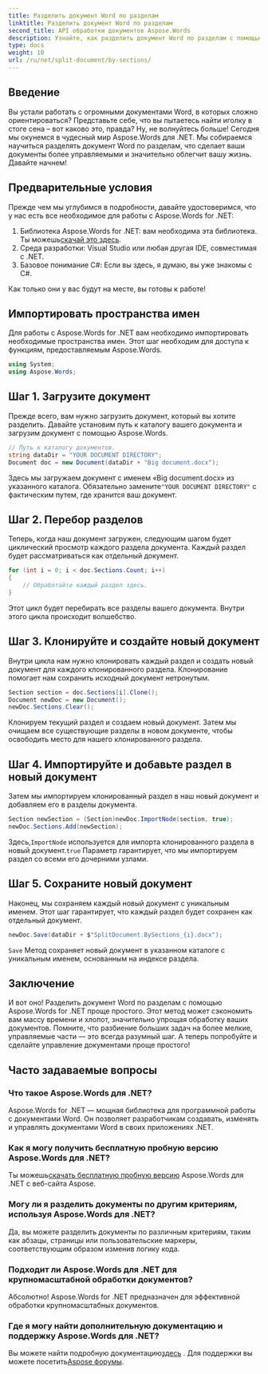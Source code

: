 ```yaml
---
title: Разделить документ Word по разделам
linktitle: Разделить документ Word по разделам
second_title: API обработки документов Aspose.Words
description: Узнайте, как разделить документ Word по разделам с помощью Aspose.Words для .NET. Следуйте этому подробному пошаговому руководству для эффективного управления документами.
type: docs
weight: 10
url: /ru/net/split-document/by-sections/
---
```

## Введение

Вы устали работать с огромными документами Word, в которых сложно ориентироваться? Представьте себе, что вы пытаетесь найти иголку в стоге сена – вот каково это, правда? Ну, не волнуйтесь больше! Сегодня мы окунемся в чудесный мир Aspose.Words для .NET. Мы собираемся научиться разделять документ Word по разделам, что сделает ваши документы более управляемыми и значительно облегчит вашу жизнь. Давайте начнем!

## Предварительные условия

Прежде чем мы углубимся в подробности, давайте удостоверимся, что у нас есть все необходимое для работы с Aspose.Words for .NET:

1.  Библиотека Aspose.Words for .NET: вам необходима эта библиотека. Ты можешь[скачай это здесь](https://releases.aspose.com/words/net/).
2. Среда разработки: Visual Studio или любая другая IDE, совместимая с .NET.
3. Базовое понимание C#: Если вы здесь, я думаю, вы уже знакомы с C#.

Как только они у вас будут на месте, вы готовы к работе!

## Импортировать пространства имен

Для работы с Aspose.Words for .NET вам необходимо импортировать необходимые пространства имен. Этот шаг необходим для доступа к функциям, предоставляемым Aspose.Words.

```csharp
using System;
using Aspose.Words;
```

## Шаг 1. Загрузите документ

Прежде всего, вам нужно загрузить документ, который вы хотите разделить. Давайте установим путь к каталогу вашего документа и загрузим документ с помощью Aspose.Words.

```csharp
// Путь к каталогу документов.
string dataDir = "YOUR DOCUMENT DIRECTORY";
Document doc = new Document(dataDir + "Big document.docx");
```

 Здесь мы загружаем документ с именем «Big document.docx» из указанного каталога. Обязательно замените`"YOUR DOCUMENT DIRECTORY"` с фактическим путем, где хранится ваш документ.

## Шаг 2. Перебор разделов

Теперь, когда наш документ загружен, следующим шагом будет циклический просмотр каждого раздела документа. Каждый раздел будет рассматриваться как отдельный документ.

```csharp
for (int i = 0; i < doc.Sections.Count; i++)
{
    // Обработайте каждый раздел здесь.
}
```

Этот цикл будет перебирать все разделы вашего документа. Внутри этого цикла происходит волшебство.

## Шаг 3. Клонируйте и создайте новый документ

Внутри цикла нам нужно клонировать каждый раздел и создать новый документ для каждого клонированного раздела. Клонирование помогает нам сохранить исходный документ нетронутым.

```csharp
Section section = doc.Sections[i].Clone();
Document newDoc = new Document();
newDoc.Sections.Clear();
```

Клонируем текущий раздел и создаем новый документ. Затем мы очищаем все существующие разделы в новом документе, чтобы освободить место для нашего клонированного раздела.

## Шаг 4. Импортируйте и добавьте раздел в новый документ

Затем мы импортируем клонированный раздел в наш новый документ и добавляем его в разделы документа.

```csharp
Section newSection = (Section)newDoc.ImportNode(section, true);
newDoc.Sections.Add(newSection);
```

 Здесь,`ImportNode` используется для импорта клонированного раздела в новый документ.`true` Параметр гарантирует, что мы импортируем раздел со всеми его дочерними узлами.

## Шаг 5. Сохраните новый документ

Наконец, мы сохраняем каждый новый документ с уникальным именем. Этот шаг гарантирует, что каждый раздел будет сохранен как отдельный документ.

```csharp
newDoc.Save(dataDir + $"SplitDocument.BySections_{i}.docx");
```

`Save` Метод сохраняет новый документ в указанном каталоге с уникальным именем, основанным на индексе раздела.

## Заключение

И вот оно! Разделить документ Word по разделам с помощью Aspose.Words for .NET проще простого. Этот метод может сэкономить вам массу времени и хлопот, значительно упрощая обработку ваших документов. Помните, что разбиение больших задач на более мелкие, управляемые части — это всегда разумный шаг. А теперь попробуйте и сделайте управление документами проще простого!

## Часто задаваемые вопросы

### Что такое Aspose.Words для .NET?
Aspose.Words for .NET — мощная библиотека для программной работы с документами Word. Он позволяет разработчикам создавать, изменять и управлять документами Word в своих приложениях .NET.

### Как я могу получить бесплатную пробную версию Aspose.Words для .NET?
 Ты можешь[скачать бесплатную пробную версию](https://releases.aspose.com/) Aspose.Words для .NET с веб-сайта Aspose.

### Могу ли я разделить документы по другим критериям, используя Aspose.Words для .NET?
Да, вы можете разделить документы по различным критериям, таким как абзацы, страницы или пользовательские маркеры, соответствующим образом изменив логику кода.

### Подходит ли Aspose.Words для .NET для крупномасштабной обработки документов?
Абсолютно! Aspose.Words for .NET предназначен для эффективной обработки крупномасштабных документов.

### Где я могу найти дополнительную документацию и поддержку Aspose.Words для .NET?
 Вы можете найти подробную документацию[здесь](https://reference.aspose.com/words/net/) . Для поддержки вы можете посетить[Aspose форумы](https://forum.aspose.com/c/words/8).
